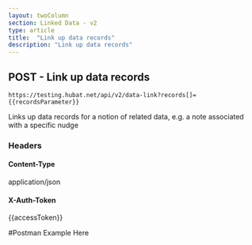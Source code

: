```yaml
---
layout: twoColumn
section: Linked Data - v2
type: article
title:  "Link up data records"
description: "Link up data records"
---
```


## POST - Link up data records 
   
`https://testing.hubat.net/api/v2/data-link?records[]={{recordsParameter}}`

Links up data records for a notion of related data, e.g. a note associated with a specific nudge

### Headers

#### Content-Type
application/json
#### X-Auth-Token
{{accessToken}}

#Postman Example Here

